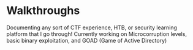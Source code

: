 # Walkthroughs
Documenting any sort of CTF experience, HTB, or security learning platform that I go through!
Currently working on Microcorruption levels, basic binary exploitation, and GOAD (Game of Active Directory)
